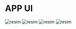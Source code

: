 # APP UI
![resim](https://user-images.githubusercontent.com/56155975/132844564-c9ad3598-d29b-4357-9289-c1e971fc463a.png)
![resim](https://user-images.githubusercontent.com/56155975/132844852-9f585fb6-a543-41bb-ba04-1f03f6fe61f8.png)
![resim](https://user-images.githubusercontent.com/56155975/132844964-44964a35-0532-42d4-accf-8a1e02abd1df.png)
![resim](https://user-images.githubusercontent.com/56155975/132844987-2dca1d4e-d467-416d-9f16-85b526fe3b5f.png)

